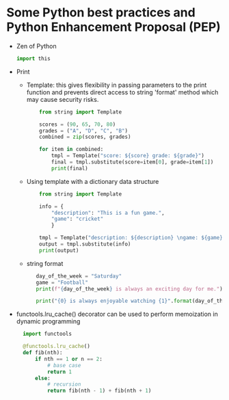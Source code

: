 # Some Python best practices and Python Enhancement Proposal (PEP)

* Zen of Python

    ```python
    import this
    ```

* Print
  * Template: this gives flexibility in passing parameters to the print function and prevents direct access to string 'format' method which may cause security risks.

    ```python
        from string import Template

        scores = (90, 65, 70, 80)
        grades = ("A", "D", "C", "B")
        combined = zip(scores, grades)

        for item in combined:
            tmpl = Template("score: ${score} grade: ${grade}")
            final = tmpl.substitute(score=item[0], grade=item[1])
            print(final)
    ```

  * Using template with a dictionary data structure

    ```python
        from string import Template

        info = {
            "description": "This is a fun game.",
            "game": "cricket"
            }

        tmpl = Template("description: ${description} \ngame: ${game}")
        output = tmpl.substitute(info)
        print(output)
    ```

  * string format

    ```python
       day_of_the_week = "Saturday"
       game = "Football"
       print(f"{day_of_the_week} is always an exciting day for me.")

       print("{0} is always enjoyable watching {1}".format(day_of_the_week, game))      
    ```

* functools.lru_cache() decorator
  can be used to perform memoization in dynamic programming
  
  ```Python
    import functools

    @functools.lru_cache()
    def fib(nth):
        if nth == 1 or n == 2:
            # base case
            return 1
        else:
            # recursion
            return fib(nth - 1) + fib(nth + 1)
  ```
